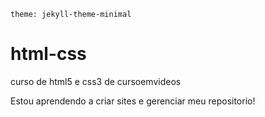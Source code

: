 `theme: jekyll-theme-minimal`

# html-css

 curso de html5 e css3 de cursoemvideos

Estou aprendendo a criar sites e gerenciar meu repositorio!
